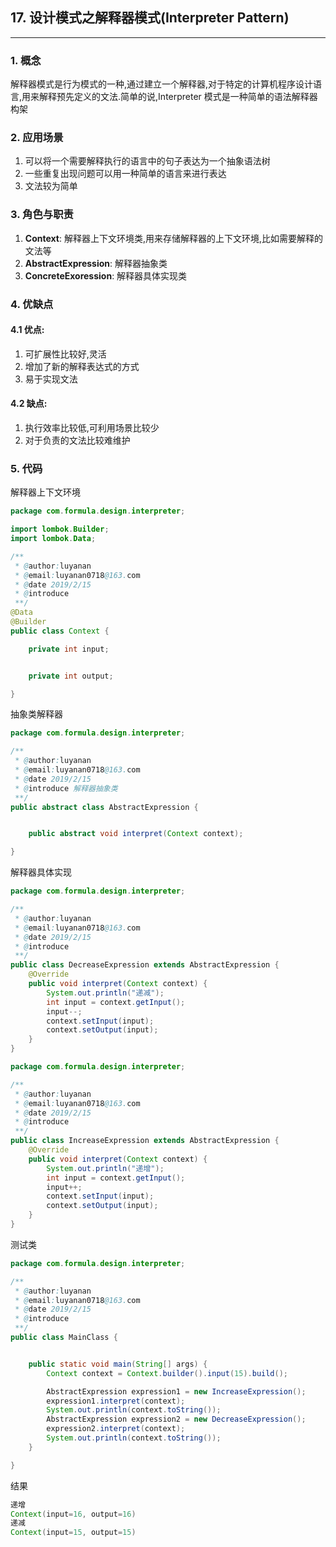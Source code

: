 ##  17. 设计模式之解释器模式(Interpreter Pattern)

-----------


### 1. 概念
解释器模式是行为模式的一种,通过建立一个解释器,对于特定的计算机程序设计语言,用来解释预先定义的文法.简单的说,Interpreter 模式是一种简单的语法解释器构架
### 2. 应用场景
1. 可以将一个需要解释执行的语言中的句子表达为一个抽象语法树
2. 一些重复出现问题可以用一种简单的语言来进行表达
3. 文法较为简单
### 3. 角色与职责
1. **Context**: 解释器上下文环境类,用来存储解释器的上下文环境,比如需要解释的文法等
2. **AbstractExpression**: 解释器抽象类
3. **ConcreteExoression**: 解释器具体实现类
### 4. 优缺点
#### 4.1 优点:
1. 可扩展性比较好,灵活
2. 增加了新的解释表达式的方式
3. 易于实现文法
#### 4.2 缺点:
1. 执行效率比较低,可利用场景比较少
2. 对于负责的文法比较难维护
### 5. 代码
解释器上下文环境
```java
package com.formula.design.interpreter;

import lombok.Builder;
import lombok.Data;

/**
 * @author:luyanan
 * @email:luyanan0718@163.com
 * @date 2019/2/15
 * @introduce
 **/
@Data
@Builder
public class Context {

    private int input;


    private int output;

}

```
抽象类解释器
```java
package com.formula.design.interpreter;

/**
 * @author:luyanan
 * @email:luyanan0718@163.com
 * @date 2019/2/15
 * @introduce 解释器抽象类
 **/
public abstract class AbstractExpression {


    public abstract void interpret(Context context);

}

```
解释器具体实现
```java
package com.formula.design.interpreter;

/**
 * @author:luyanan
 * @email:luyanan0718@163.com
 * @date 2019/2/15
 * @introduce
 **/
public class DecreaseExpression extends AbstractExpression {
    @Override
    public void interpret(Context context) {
        System.out.println("递减");
        int input = context.getInput();
        input--;
        context.setInput(input);
        context.setOutput(input);
    }
}

```
```java
package com.formula.design.interpreter;

/**
 * @author:luyanan
 * @email:luyanan0718@163.com
 * @date 2019/2/15
 * @introduce
 **/
public class IncreaseExpression extends AbstractExpression {
    @Override
    public void interpret(Context context) {
        System.out.println("递增");
        int input = context.getInput();
        input++;
        context.setInput(input);
        context.setOutput(input);
    }
}

```
测试类
```java
package com.formula.design.interpreter;

/**
 * @author:luyanan
 * @email:luyanan0718@163.com
 * @date 2019/2/15
 * @introduce
 **/
public class MainClass {


    public static void main(String[] args) {
        Context context = Context.builder().input(15).build();

        AbstractExpression expression1 = new IncreaseExpression();
        expression1.interpret(context);
        System.out.println(context.toString());
        AbstractExpression expression2 = new DecreaseExpression();
        expression2.interpret(context);
        System.out.println(context.toString());
    }

}

```
结果
```java
递增
Context(input=16, output=16)
递减
Context(input=15, output=15)
```

